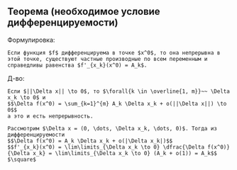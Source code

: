 ## Теорема (необходимое условие дифференцируемости)
Формулировка:
```spoiler-markdown
Если функция $f$ дифференцируема в точке $x^0$, то она непрерывна в этой точке, существуют частные производные по всем переменным и справедливы равенства $f'_{x_k}(x^0) = A_k$.
```

Д-во:
```spoiler-markdown
Если $||\Delta x|| \to 0$, то $\forall{k \in \overline{1, m}}~~ \Delta x_k \to 0$ и
$$\Delta f(x^0) = \sum_{k=1}^{m} A_k \Delta x_k + o(||\Delta x||) \to 0$$
а это и есть непрерывность.

Рассмотрим $\Delta x = (0, \dots, \Delta x_k, \dots, 0)$. Тогда из дифференцируемости
$$\Delta f(x^0) = A_k \Delta x_k + o(|\Delta x_k|)$$
$$f'_{x_k}(x^0) = \lim\limits_{\Delta x_k \to 0} \dfrac{\Delta f(x^0)}{\Delta x_k} = \lim\limits_{\Delta x_k \to 0} (A_k + o(1)) = A_k$$
$\square$
```
